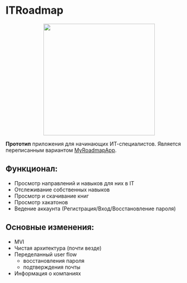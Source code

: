 # ITRoadmap
<p align="center"><img width="300" src="https://user-images.githubusercontent.com/44803650/171960120-38c9227e-bcab-4961-b05c-7a2213921152.png"></p>

**Прототип** приложения для начинающих ИТ-специалистов. Является переписанным вариантом [MyRoadmapApp](https://github.com/R1k0523/MyRoadmapApp).
## Функционал:
- Просмотр направлений и навыков для них в IT
- Отслеживание собственных навыков
- Просмотр и скачивание книг
- Просмотр хакатонов
- Ведение аккаунта (Регистрация/Вход/Восстановление пароля)
## Основные изменения:
- MVI
- Чистая архитектура (почти везде)
- Переделанный user flow 
	- восстановления пароля
	- подтверждения почты
- Информация о компаниях
